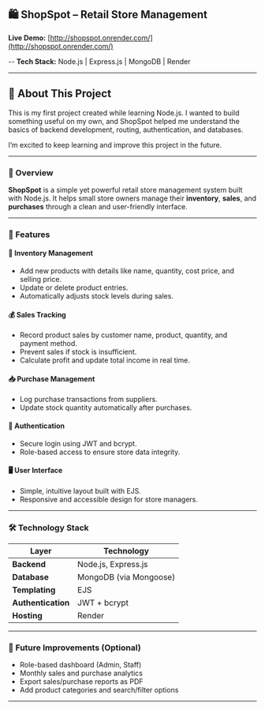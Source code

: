 

## 🛍️ ShopSpot – Retail Store Management

**Live Demo:** [http://shopspot.onrender.com/](http://shopspot.onrender.com/)

--
**Tech Stack:** Node.js | Express.js | MongoDB | Render

---
## 🧠 About This Project
This is my first project created while learning Node.js. I wanted to build something useful on my own, and ShopSpot helped me understand the basics of backend development, routing, authentication, and databases.

I’m excited to keep learning and improve this project in the future.

---

### 📌 Overview

**ShopSpot** is a simple yet powerful retail store management system built with Node.js. It helps small store owners manage their **inventory**, **sales**, and **purchases** through a clean and user-friendly interface.

---

### 🚀 Features

#### 🧾 Inventory Management

* Add new products with details like name, quantity, cost price, and selling price.
* Update or delete product entries.
* Automatically adjusts stock levels during sales.

#### 💰 Sales Tracking

* Record product sales by customer name, product, quantity, and payment method.
* Prevent sales if stock is insufficient.
* Calculate profit and update total income in real time.

#### 📥 Purchase Management

* Log purchase transactions from suppliers.
* Update stock quantity automatically after purchases.

#### 🔐 Authentication

* Secure login using JWT and bcrypt.
* Role-based access to ensure store data integrity.

#### 🖥️ User Interface

* Simple, intuitive layout built with EJS.
* Responsive and accessible design for store managers.

---

### 🛠️ Technology Stack

| Layer              | Technology             |
| ------------------ | ---------------------- |
| **Backend**        | Node.js, Express.js    |
| **Database**       | MongoDB (via Mongoose) |
| **Templating**     | EJS                    |
| **Authentication** | JWT + bcrypt           |
| **Hosting**        | Render                 |

---


### 🧪 Future Improvements (Optional)

* Role-based dashboard (Admin, Staff)
* Monthly sales and purchase analytics
* Export sales/purchase reports as PDF
* Add product categories and search/filter options

---


